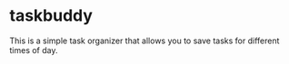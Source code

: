 # taskbuddy
This is a simple task organizer that allows you to save tasks for different times of day.

